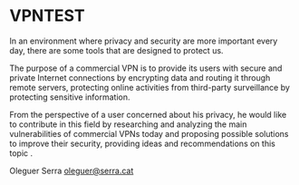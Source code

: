 # VPNTEST

In an environment where privacy and security are more important every day, there are some tools that are designed to protect us.

The purpose of a commercial VPN is to provide its users with secure and private Internet connections by encrypting data and routing it through remote servers, protecting online activities from third-party surveillance by protecting sensitive information.

From the perspective of a user concerned about his privacy, he would like to contribute in this field by researching and analyzing the main vulnerabilities of commercial VPNs today and proposing possible solutions to improve their security, providing ideas and recommendations on this topic .

Oleguer Serra
oleguer@serra.cat
